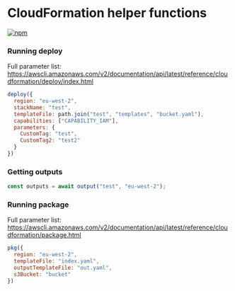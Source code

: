 # CloudFormation helper functions

[![npm](https://img.shields.io/npm/v/@viperhq/cf.svg)](https://www.npmjs.com/package/@viperhq/cf)

### Running deploy

Full parameter list:
<https://awscli.amazonaws.com/v2/documentation/api/latest/reference/cloudformation/deploy/index.html>

```JavaScript
deploy({
  region: "eu-west-2",
  stackName: "test",
  templateFile: path.join("test", "templates", "bucket.yaml"),
  capabilities: ["CAPABILITY_IAM"],
  parameters: {
    CustomTag: "test",
    CustomTag2: "test2"
  }
})
```

### Getting outputs

```JavaScript
const outputs = await output("test", "eu-west-2");
```

### Running package

Full parameter list:
<https://awscli.amazonaws.com/v2/documentation/api/latest/reference/cloudformation/package.html>

```JavaScript
pkg({
  region: "eu-west-2",
  templateFile: "index.yaml",
  outputTemplateFile: "out.yaml",
  s3Bucket: "bucket"
})
```
